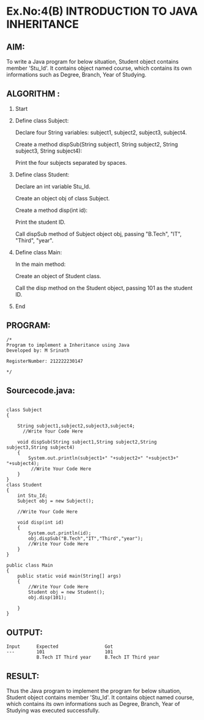 # Ex.No:4(B) INTRODUCTION TO JAVA INHERITANCE

## AIM:
To write a Java program for below situation, Student object contains member 'Stu_Id'. It contains object named course, which contains its own informations such as Degree, Branch, Year of Studying.

## ALGORITHM :

1. Start

2. Define class Subject:

   Declare four String variables: subject1, subject2, subject3, subject4.

   Create a method dispSub(String subject1, String subject2, String subject3, String subject4):

   Print the four subjects separated by spaces.

3. Define class Student:

   Declare an int variable Stu_Id.

   Create an object obj of class Subject.

   Create a method disp(int id):

   Print the student ID.

   Call dispSub method of Subject object obj, passing "B.Tech", "IT", "Third", "year".

4. Define class Main:

   In the main method:

   Create an object of Student class.

   Call the disp method on the Student object, passing 101 as the student ID.

5. End

## PROGRAM:
 ```
/*
Program to implement a Inheritance using Java
Developed by: M Srinath

RegisterNumber: 212222230147

*/
```

## Sourcecode.java:
```

class Subject
{
    
    String subject1,subject2,subject3,subject4;
      //Write Your Code Here
      
    void dispSub(String subject1,String subject2,String subject3,String subject4)
    {
        System.out.println(subject1+" "+subject2+" "+subject3+" "+subject4);
         //Write Your Code Here
    }
}
class Student
{
    int Stu_Id;
    Subject obj = new Subject();
    
    //Write Your Code Here
    
    void disp(int id)
    {
        System.out.println(id);
        obj.dispSub("B.Tech","IT","Third","year");
        //Write Your Code Here
    }
}

public class Main
{
    public static void main(String[] args)
    {
        //Write Your Code Here
        Student obj = new Student();
        obj.disp(101);
        
    }
}
```


## OUTPUT:
```
Input      Expected                 Got
---        101                      101
           B.Tech IT Third year     B.Tech IT Third year
```
## RESULT:
Thus the Java program to implement the program for below situation, Student object contains member 'Stu_Id'. It contains object named course, which contains its own informations such as Degree, Branch, Year of Studying was  executed successfully.

